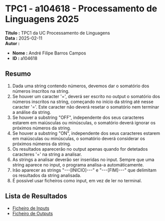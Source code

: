 # TPC1 - a104618 - Processamento de Linguagens 2025

**Titulo :** TPC1 da UC Processamento de Linguagens  
**Data :** 2025-02-11  
**Autor :**  
- **Nome :** André Filipe Barros Campos  
- **ID :** a104618  

## Resumo

1. Dada uma string contendo números, devemos dar o somatório dos números inscritos na string.  
2. Se houver um caracter '=', deverá ser escrito no output o somatório dos números inscritos na string, começando no início da string até nesse caracter '='. Este caracter não deverá resetar o somatório nem terminar a análise da string.  
3. Se houver a substring "OFF", independente dos seus caracteres estarem em maiúsculas ou minúsculas, o somatório deverá ignorar os próximos números da string.  
4. Se houver a substring "ON", independente dos seus caracteres estarem em maiúsculas ou minúsculas, o somatório deverá considerar os próximos números da string.  
5. Os resultados aparecerão no output apenas quando for detetados caracteres '=' na string a analisar.  
6. As strings a analisar deverão ser inseridas no input. Sempre que uma string aparece no input, o programa analisa-a automáticamente.  
7. Irão aparecer as strings "---[INICIO]---" e "---[FIM]---" que delimitam os resultados da string analisada.  
8. É possível usar ficheiros como input, em vez de ler no terminal.  

## Lista de Resultados

- [Ficheiro de Inputs](input.txt)  
- [Ficheiro de Outputs](output.txt)  